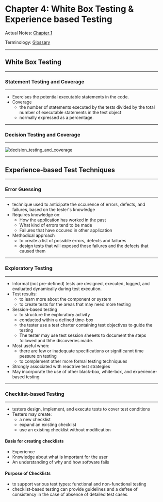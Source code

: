 # Chapter 4: White Box Testing & Experience based Testing

Actual Notes: [Chapter 1](file:///C:/Users/User/Desktop/DegStud/Sem%207%202021/CSEB424%20Software%20Testing/chapter_4.pdf)

Terminology: [Glossary](https://glossary.istqb.org/en/search/)

-----

## White Box Testing

-----
### Statement Testing and Coverage
-----

- Exercises the potential executable statements in the code.
- Coverage
  - the number of statements executed by the tests divided by the total number of executable statements in the test object
  - normally expressed as a percentage.

-----
### Decision Testing and Coverage
-----
![decision_testing_and_coverage](decision_testing_and_coverage.png)

-----
## Experience-based Test Techniques
-----
### Error Guessing
-----

- technique used to anticipate the occurence of errors, defects, and failures, based on the tester's knowledge
- Requires knowledge on:
  - How the application has worked in the past
  - What kind of errors tend to be made
  - Failures that have occured in other application
- Methodical approach
  - to create a list of possible errors, defects and failures
  - design tests that will exposed those failures and the defects that caused them

-----
### Exploratory Testing
-----

- Informal (not pre-defined) tests are designed, executed, logged, and evaluated dynamically during test execution.
- Test results:
  - to learn more about the component or system
  - to create tests for the areas that may need more testing
- Session-based testing
  - to structure the exploratory activity
  - conducted within a defined time-box
  - the tester use a test charter containing test objectives to guide the testing
  - The tester may use test session sheeets to document the steps followed and thhe discoveries made.
- Most useful when:
  - there are few or inadequate specifications or significannt time pessure on testing
  - to complement other more formal testing techniquues
- Strongly associated with reactrive test strategies
- May incorporate the use of other black-box, white-box, and experience-based testing

-----
### Checklist-based Testing
-----

- testers design, implement, and execute tests to cover test conditions
- Testers may create:
  - a new checklist
  - expand an existing checklist
  - use an existing checklist without modification

#### Basis for creating checklists

- Experience
- Knowledge about what is important for the user
- An understanding of why and how software fails

#### Purpose of Checklists

- to support various test types: functional and non-functional testing
- checklist-based testing can provide guidelines and a defree of consistency in the case of absence of detailed test cases.